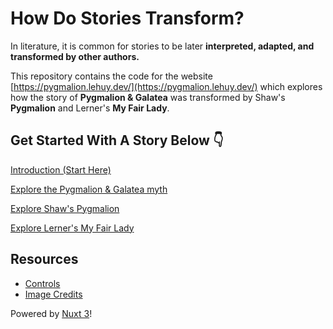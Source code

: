 # How Do Stories Transform?

In literature, it is common for stories to be later **interpreted, adapted, and transformed by other authors.**

This repository contains the code for the website [https://pygmalion.lehuy.dev/](https://pygmalion.lehuy.dev/) which explores how the story of **Pygmalion & Galatea** was transformed by Shaw's **Pygmalion** and Lerner's **My Fair Lady**.

## Get Started With A Story Below 👇

[Introduction (Start Here)](https://pygmalion.lehuy.dev/)

[Explore the Pygmalion & Galatea myth](https://pygmalion.lehuy.dev/scene/ovid-pygmalion/intro?start)

[Explore Shaw's Pygmalion](https://pygmalion.lehuy.dev/scene/shaw-pygmalion/act-1?start)

[Explore Lerner's My Fair Lady](https://pygmalion.lehuy.dev/scene/lerner-my-fair-lady/act-1?start)

## Resources

- [Controls](https://pygmalion.lehuy.dev/content/controls)
- [Image Credits](https://pygmalion.lehuy.dev/content/credits)

Powered by [Nuxt 3](https://nuxt.com/)!